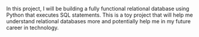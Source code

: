 In this project, I will be building a fully functional relational database using Python that executes SQL statements. This is a toy project that will help me understand relational databases more and potentially help me in my future career in technology.